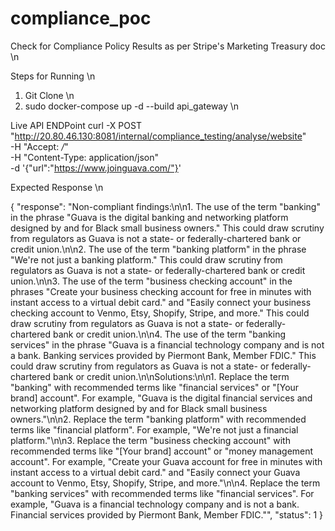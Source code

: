 # compliance_poc
Check for Compliance Policy Results as per Stripe's Marketing Treasury doc \n

Steps for Running \n
1. Git Clone \n
2. sudo docker-compose up -d --build api_gateway \n

Live API ENDPoint 
curl -X POST "http://20.80.46.130:8081/internal/compliance_testing/analyse/website" \
  -H "Accept: */*" \
  -H "Content-Type: application/json" \
  -d '{"url":"https://www.joinguava.com/"}'

Expected Response \n

{
  "response": "Non-compliant findings:\n\n1. The use of the term \"banking\" in the phrase \"Guava is the digital banking and networking platform designed by and for Black small business owners.\" This could draw scrutiny from regulators as Guava is not a state- or federally-chartered bank or credit union.\n\n2. The use of the term \"banking platform\" in the phrase \"We're not just a banking platform.\" This could draw scrutiny from regulators as Guava is not a state- or federally-chartered bank or credit union.\n\n3. The use of the term \"business checking account\" in the phrases \"Create your business checking account for free in minutes with instant access to a virtual debit card.\" and \"Easily connect your business checking account to Venmo, Etsy, Shopify, Stripe, and more.\" This could draw scrutiny from regulators as Guava is not a state- or federally-chartered bank or credit union.\n\n4. The use of the term \"banking services\" in the phrase \"Guava is a financial technology company and is not a bank. Banking services provided by Piermont Bank, Member FDIC.\" This could draw scrutiny from regulators as Guava is not a state- or federally-chartered bank or credit union.\n\nSolutions:\n\n1. Replace the term \"banking\" with recommended terms like \"financial services\" or \"[Your brand] account\". For example, \"Guava is the digital financial services and networking platform designed by and for Black small business owners.\"\n\n2. Replace the term \"banking platform\" with recommended terms like \"financial platform\". For example, \"We're not just a financial platform.\"\n\n3. Replace the term \"business checking account\" with recommended terms like \"[Your brand] account\" or \"money management account\". For example, \"Create your Guava account for free in minutes with instant access to a virtual debit card.\" and \"Easily connect your Guava account to Venmo, Etsy, Shopify, Stripe, and more.\"\n\n4. Replace the term \"banking services\" with recommended terms like \"financial services\". For example, \"Guava is a financial technology company and is not a bank. Financial services provided by Piermont Bank, Member FDIC.\"",
  "status": 1
}